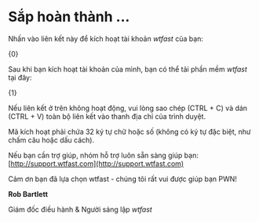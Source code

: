 # Sắp hoàn thành ...

Nhấn vào liên kết này để kích hoạt tài khoản *wtfast* của bạn:

{0}        

Sau khi bạn kích hoạt tài khoản của mình, bạn có thể tải phần mềm *wtfast* tại đây:
        
{1}

Nếu liên kết ở trên không hoạt động, vui lòng sao chép (CTRL + C) và dán (CTRL + V) toàn bộ liên kết vào thanh địa chỉ của trình duyệt.

Mã kích hoạt phải chứa 32 ký tự chữ hoặc số (không có ký tự đặc biệt, như chấm câu hoặc dấu cách).

Nếu bạn cần trợ giúp, nhóm hỗ trợ luôn sẵn sàng giúp bạn: [http://support.wtfast.com](http://support.wtfast.com)

Cảm ơn bạn đã lựa chọn wtfast - chúng tôi rất vui được giúp bạn PWN!

**Rob Bartlett**

Giám đốc điều hành & Người sáng lập *wtfast*
